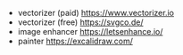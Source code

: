 - vectorizer (paid) https://www.vectorizer.io
- vectorizer (free) https://svgco.de/
- image enhancer    https://letsenhance.io/
- painter           https://excalidraw.com/
